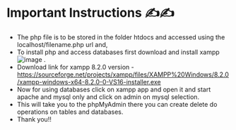 # Important Instructions ✍✍
* The php file is to be stored in the folder htdocs and accessed using the localhost/filename.php url and,
* To install php and access databases first download and install xampp![image](https://user-images.githubusercontent.com/111702590/229759954-e53da17f-2597-439f-b271-f2272b827ddd.png)
.
* Download link for xampp 8.2.0 version - https://sourceforge.net/projects/xampp/files/XAMPP%20Windows/8.2.0/xampp-windows-x64-8.2.0-0-VS16-installer.exe
* Now for using databases click on xampp app and open it and start apache and mysql only and click on admin on mysql selection.
* This will take you to the phpMyAdmin there you can create delete do operations on tables and databases.
* Thank you!!
